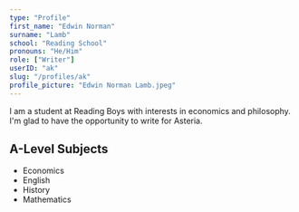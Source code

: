 ```yaml
---
type: "Profile"
first_name: "Edwin Norman"
surname: "Lamb"
school: "Reading School"
pronouns: "He/Him"
role: ["Writer"]
userID: "ak"
slug: "/profiles/ak"
profile_picture: "Edwin Norman Lamb.jpeg"
---
```


I am a student at Reading Boys with interests in economics and philosophy. I'm glad to have the opportunity to write for Asteria. 

## A-Level Subjects
- Economics
- English
- History
- Mathematics
